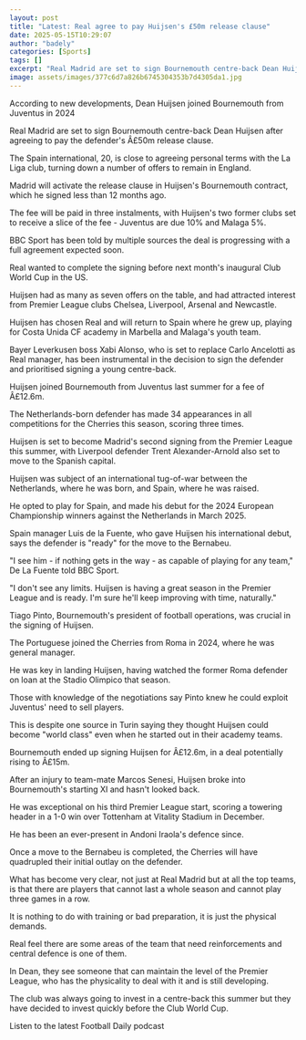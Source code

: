 ```yaml
---
layout: post
title: "Latest: Real agree to pay Huijsen's £50m release clause"
date: 2025-05-15T10:29:07
author: "badely"
categories: [Sports]
tags: []
excerpt: "Real Madrid are set to sign Bournemouth centre-back Dean Huijsen after agreeing to pay the defender's £50m release clause."
image: assets/images/377c6d7a826b6745304353b7d4305da1.jpg
---
```


According to new developments, Dean Huijsen joined Bournemouth from Juventus in 2024

Real Madrid are set to sign Bournemouth centre-back Dean Huijsen after agreeing to pay the defender's Â£50m release clause. 

The Spain international, 20, is close to agreeing personal terms with the La Liga club, turning down a number of offers to remain in England. 

Madrid will activate the release clause in Huijsen's Bournemouth contract, which he signed less than 12 months ago. 

The fee will be paid in three instalments, with Huijsen's two former clubs set to receive a slice of the fee - Juventus are due 10% and Malaga 5%.

BBC Sport has been told by multiple sources the deal is progressing with a full agreement expected soon.

Real wanted to complete the signing before next month's inaugural Club World Cup in the US.

Huijsen had as many as seven offers on the table, and had attracted interest from Premier League clubs Chelsea, Liverpool, Arsenal and Newcastle.

Huijsen has chosen Real and will return to Spain where he grew up, playing for Costa Unida CF academy in Marbella and Malaga's youth team.

Bayer Leverkusen boss Xabi Alonso, who is set to replace Carlo Ancelotti as Real manager, has been instrumental in the decision to sign the defender and prioritised signing a young centre-back.

Huijsen joined Bournemouth from Juventus last summer for a fee of Â£12.6m. 

The Netherlands-born defender has made 34 appearances in all competitions for the Cherries this season, scoring three times. 

Huijsen is set to become Madrid's second signing from the Premier League this summer, with Liverpool defender Trent Alexander-Arnold also set to move to the Spanish capital. 

Huijsen was subject of an international tug-of-war between the Netherlands, where he was born, and Spain, where he was raised.

He opted to play for Spain, and made his debut for the 2024 European Championship winners against the Netherlands in March 2025.

Spain manager Luis de la Fuente, who gave Huijsen his international debut, says the defender is "ready" for the move to the Bernabeu.

"I see him - if nothing gets in the way - as capable of playing for any team," De La Fuente told BBC Sport.

"I don't see any limits. Huijsen is having a great season in the Premier League and is ready. I'm sure he'll keep improving with time, naturally."

Tiago Pinto, Bournemouth's president of football operations, was crucial in the signing of Huijsen.

The Portuguese joined the Cherries from Roma in 2024, where he was general manager. 

He was key in landing Huijsen, having watched the former Roma defender on loan at the Stadio Olimpico that season. 

Those with knowledge of the negotiations say Pinto knew he could exploit Juventus' need to sell players. 

This is despite one source in Turin saying they thought Huijsen could become "world class" even when he started out in their academy teams.

Bournemouth ended up signing Huijsen for Â£12.6m, in a deal potentially rising to Â£15m.

After an injury to team-mate Marcos Senesi, Huijsen broke into Bournemouth's starting XI and hasn't looked back. 

He was exceptional on his third Premier League start, scoring a towering header in a 1-0 win over Tottenham at Vitality Stadium in December.

He has been an ever-present in Andoni Iraola's defence since. 

Once a move to the Bernabeu is completed, the Cherries will have quadrupled their initial outlay on the defender. 

What has become very clear, not just at Real Madrid but at all the top teams, is that there are players that cannot last a whole season and cannot play three games in a row.

It is nothing to do with training or bad preparation, it is just the physical demands. 

Real feel there are some areas of the team that need reinforcements and central defence is one of them.

In Dean, they see someone that can maintain the level of the Premier League, who has the physicality to deal with it and is still developing. 

The club was always going to invest in a centre-back this summer but they have decided to invest quickly before the Club World Cup. 

Listen to the latest Football Daily podcast

